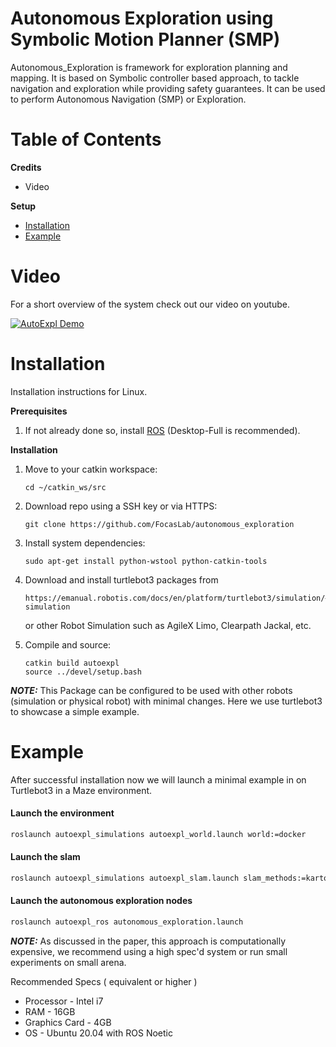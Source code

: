 # Autonomous Exploration using Symbolic Motion Planner (SMP)

Autonomous_Exploration is framework for exploration planning and mapping. It is based on Symbolic controller based approach, to tackle navigation and exploration while providing safety guarantees. It can be used to perform Autonomous Navigation (SMP) or Exploration.

# Table of Contents
**Credits**
* Video

**Setup**
* [Installation](#Installation)
* [Example](#Example)

# Video
For a short overview of the system check out our video on youtube.

[![AutoExpl Demo]()](
https://www.youtube.com/watch?v=DTSIa1ccz6o)
# Installation
Installation instructions for Linux.

**Prerequisites**
1. If not already done so, install [ROS](http://wiki.ros.org/ROS/Installation) (Desktop-Full is recommended).
   

**Installation**
1. Move to your catkin workspace:
    ```shell script
    cd ~/catkin_ws/src
    ```

2. Download repo using a SSH key or via HTTPS:
    ```shell
    git clone https://github.com/FocasLab/autonomous_exploration
    ```

3. Install system dependencies:
    ```shell script
    sudo apt-get install python-wstool python-catkin-tools
    ```

4. Download and install turtlebot3 packages from 
    ```
    https://emanual.robotis.com/docs/en/platform/turtlebot3/simulation/#gazebo-simulation
    ```
    or other Robot Simulation such as AgileX Limo, Clearpath Jackal, etc.

5. Compile and source:
    ```shell 
    catkin build autoexpl
    source ../devel/setup.bash
    ```

**_NOTE:_**  This Package can be configured to be used with other robots (simulation or physical robot) with minimal changes.
Here we use turtlebot3 to showcase a simple example.

# Example

After successful installation now we will launch a minimal example in on Turtlebot3 in a Maze environment.

#### Launch the environment
```bash
roslaunch autoexpl_simulations autoexpl_world.launch world:=docker
```

#### Launch the slam 
```bash
roslaunch autoexpl_simulations autoexpl_slam.launch slam_methods:=karto
```

#### Launch the autonomous exploration nodes
```bash
roslaunch autoexpl_ros autonomous_exploration.launch
```

**_NOTE:_**  As discussed in the paper, this approach is computationally expensive, we recommend using a high spec'd system or run small experiments on small arena.  

Recommended Specs ( equivalent or higher )
* Processor - Intel i7 
* RAM - 16GB 
* Graphics Card - 4GB
* OS - Ubuntu 20.04 with ROS Noetic